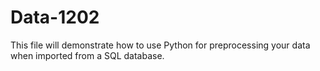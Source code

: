 # Data-1202

This file will demonstrate how to use Python for preprocessing your data when imported from a SQL database.  
